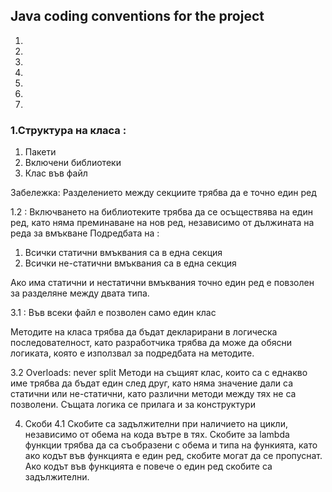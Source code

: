 ## Java coding conventions for the project

1.
2.
3.
4.
5.
6.
7.


### 1.Структура на класа : 
1. Пакети
2. Включени библиотеки
3. Клас във файл

Забележка:
Разделението между секциите трябва да е точно един ред

1.2 :
Включването на библиотеките трябва да се осъществява на един ред, като няма преминаване на нов ред, независимо от дължината на реда за вмъкване
Подредбата на  :
  1. Всички статични вмъквания са в една секция
  2. Всички не-статични вмъквания са в една секция

Ако има статични и нестатични вмъквания точно един ред е повзолен за разделяне между двата типа.

3.1 :
Във всеки файл е позволен само един клас

Методите на класа трябва да бъдат декларирани в логическа последователност, като разработчика трябва да може да обясни логиката, която е използвал за подредбата на методите.

3.2 Overloads: never split
Методи на същият клас, които са с еднакво име трябва да бъдат един след друг, като няма значение дали са статични или не-статични, като различни методи между тях не са позволени.
Същата логика се прилага и за конструктури

4. Скоби
4.1 Скобите са задължителни при наличието на цикли, независимо от обема на кода вътре в тях. 
Скобите за lambda функции трябва да са съобразени с обема и типа на функията, като ако кодът във функцията е един ред, скобите могат да се пропуснат.
Ако кодът във функцията е повече о един ред скобите са задължителни.
